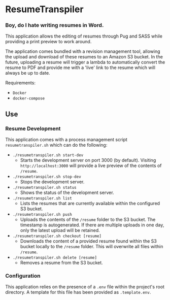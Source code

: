 # ResumeTranspiler

### Boy, do I hate writing resumes in Word.

This application allows the editing of resumes through Pug 
and SASS while providing a print preview to work around.

The application comes bundled with a revision management tool, 
allowing the upload and download of these resumes to an Amazon S3 
bucket. In the future, uploading a resume will trigger a lambda 
to automatically convert the resume to PDF and provide me with 
a 'live' link to the resume which will always be up to date.

Requirements:

-   `Docker`
-   `docker-compose`

## Use

### Resume Development

This application comes with a process management script
`resumetranspiler.sh` which can do the following:

- `./resumetranspiler.sh start-dev`
    - Starts the development server on port 3000 (by default). 
    Visiting `http://localhost:3000` will provide a live preview of the
    contents of `/resume`.
- `./resumetranspiler.sh stop-dev`
    - Stops the development server.
- `./resumetranspiler.sh status`
    - Shows the status of the development server.
- `./resumetranspiler.sh list`
    - Lists the resumes that are currently available within the configured
    S3 bucket.
- `./resumetranspiler.sh push`
    - Uploads the contents of the `/resume` folder to the S3 bucket. The
    timestamp is autogenerated. If there are multiple uploads in one day,
    only the latest upload will be retained.
- `./resumetranspiler.sh checkout [resume]`
    - Downloads the content of a provided resume found within the S3 bucket
    locally to the `/resume` folder. This will overwrite all files within 
    `/resume`.
- `./resumetranspiler.sh delete [resume]`
    - Removes a resume from the S3 bucket.
    
### Configuration

This application relies on the presence of a `.env` file within the project's 
root directory. A template for this file has been provided as `.template.env`.
